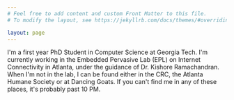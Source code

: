 ```yaml
---
# Feel free to add content and custom Front Matter to this file.
# To modify the layout, see https://jekyllrb.com/docs/themes/#overriding-theme-defaults

layout: page
---
```


I'm a first year PhD Student in Computer Science at Georgia Tech. I'm currently working in the Embedded Pervasive Lab (EPL) on Internet Connectivity in Atlanta, under the guidance of Dr. Kishore Ramachandran. When I'm not in the lab, I can be found either in the CRC, the Atlanta Humane Society or at Dancing Goats. If you can't find me in any of these places, it's probably past 10 PM. 


